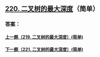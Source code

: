 ## [220. 二叉树的最大深度](https://leetcode-cn.com/problems/merge-two-sorted-lists/)（简单）





### 答案：



#### [上一题（219. 二叉树的最大深度）(简单)](https://github.com/sdwwld/leetCode/blob/master/src/main/java/com/wld/java/leetcode/leetCode0219.md)

#### [下一题（221. 二叉树的最大深度）(简单)](https://github.com/sdwwld/leetCode/blob/master/src/main/java/com/wld/java/leetcode/leetCode0221.md)